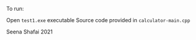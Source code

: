 To run:

Open `test1.exe` executable
Source code provided in `calculator-main.cpp`

Seena Shafai 2021
